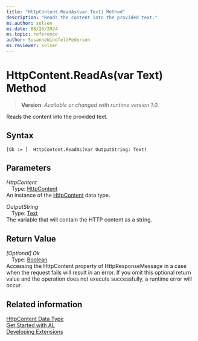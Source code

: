 ```yaml
---
title: "HttpContent.ReadAs(var Text) Method"
description: "Reads the content into the provided text."
ms.author: solsen
ms.date: 08/26/2024
ms.topic: reference
author: SusanneWindfeldPedersen
ms.reviewer: solsen
---
```

[//]: # (START>DO_NOT_EDIT)
[//]: # (IMPORTANT:Do not edit any of the content between here and the END>DO_NOT_EDIT.)
[//]: # (Any modifications should be made in the .xml files in the ModernDev repo.)
# HttpContent.ReadAs(var Text) Method
> **Version**: _Available or changed with runtime version 1.0._

Reads the content into the provided text.


## Syntax
```AL
[Ok := ]  HttpContent.ReadAs(var OutputString: Text)
```
## Parameters
*HttpContent*  
&emsp;Type: [HttpContent](httpcontent-data-type.md)  
An instance of the [HttpContent](httpcontent-data-type.md) data type.  

*OutputString*  
&emsp;Type: [Text](../text/text-data-type.md)  
The variable that will contain the HTTP content as a string.  


## Return Value
*[Optional] Ok*  
&emsp;Type: [Boolean](../boolean/boolean-data-type.md)  
Accessing the HttpContent property of HttpResponseMessage in a case when the request fails will result in an error. If you omit this optional return value and the operation does not execute successfully, a runtime error will occur.  


[//]: # (IMPORTANT: END>DO_NOT_EDIT)
## Related information
[HttpContent Data Type](httpcontent-data-type.md)  
[Get Started with AL](../../devenv-get-started.md)  
[Developing Extensions](../../devenv-dev-overview.md)